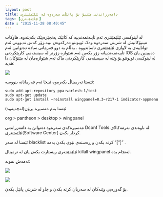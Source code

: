 ```yaml
---
layout: post
title: دامەزراندنی مێنیۆ بۆ پانێڵێ سەرەوە لە ئێلێمێنتری
tags: [ئێلێمێنتری]
date : "2015-11-28 08:40:45"
---
```


لە لینوکسی ئێلێمێنتری ئەم تایبەتمەندییە کە کاتێک پەنجێرەیێک بکەیتەوە، هاوکات مینیۆکانیش لە شریتی سەرەوە وەک ئوبونتو دەرکەوەن نییە.زۆر کەس نەبوونی ئەم تواناییەی بە لاوازی ئێلێمێنتری ناساندووە ، بەڵام بە دوو فەرمانی سادە دەتوانین ئەم تایبەتمەندییانە زۆر بکەین.ئەم شێوازە زۆرتر لە سیستەمی کارپێکردنی IOS دەیبینین.یان لە لینوکسی ئوبونتو.بۆ وێنە لە سیستەمی کارپێکردنی ماک ئەم شێوازەمان لە مێنۆکان دا هەیە:

![](/gnulinux/images/000012.png)

ئێستا تەرمیناڵ بکەرەوە ئینجا ئەم فەرمانانە بنووسە:

```shell
sudo add-apt-repository ppa:varlesh-l/test
sudo apt-get update
sudo apt-get install –reinstall wingpanel=0.3~r217-1 indicator-appmenu
```

ئێستا بەم مەسیرە بڕۆن(لەچەپەوە)

org > pantheon > desktop > wingpanel

مەسیرەکەی سەرەوە دەتوانن بە دامەزراندنی Dconf Tools لە ناوەندی نەرمەکالای ئێلێمێنتری(Software Center) کردار بکەن.

ئێستا لە سەر blacklist کرتە بکەن و ڕەستەی نێوی بکەن بەمە “[”]” .

ئێلێمێنتەری ریستارت بکەن یان لە ترمینال killall wingpanel ئەنجام بدە.

ئەمەش نمونە:

![](/gnulinux/images/0000012-1.jpg)

 

![](/gnulinux/images/0000012-2.jpg)

بۆ گەورەیی وێنەکان لە سەریان کرتە بکەن و چاو لە شریتی پانێل بکەن.